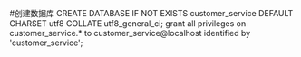 

#创建数据库
CREATE DATABASE IF NOT EXISTS customer_service DEFAULT CHARSET utf8 COLLATE utf8_general_ci;
grant all privileges on customer_service.* to customer_service@localhost identified by 'customer_service';